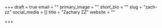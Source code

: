+++
draft = true
email = ""
primary_image = ""
short_bio = ""
slug = "zach-zz"
social_media = []
title = "Zachary ZZ"
website = ""

+++
